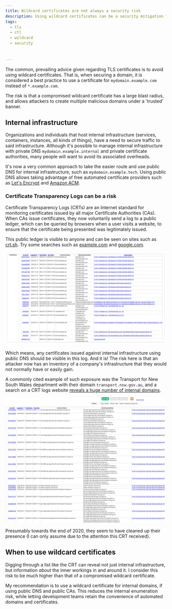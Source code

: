 ```yaml
---
title: Wildcard certificates are not always a security risk
description: Using wildcard certificates can be a security mitigation for internal websites and infrastructure.
tags:
  - tls
  - ctl
  - wildcard
  - security


---
```


The common, prevailing advice given regarding TLS certificates is to avoid using wildcard certificates. That is, when securing a domain, it is considered a best practice to use a certificate for `mydomain.example.com` instead of `*.example.com`.  

The risk is that a compromised wildcard certificate has a large blast radius, and allows attackers to create multiple malicious domains under a 'trusted' banner. 

## Internal infrastructure

Organizations and individuals that host internal infrastructure (services, containers, instances, all kinds of things), have a need to secure traffic to said infrastructure. Although it's possible to manage internal infrastructure with private DNS `mydomain.example.internal` and private certificate authorities, many people will want to avoid its associated overheads.

It's now a very common approach to take the easier route and use public DNS for internal infrastructure, such as `mydomain.example.tech`. Using public DNS allows taking advantage of free automated certificate providers such as [Let's Encrypt](https://letsencrypt.org/getting-started/) and [Amazon ACM](https://aws.amazon.com/certificate-manager/).


### Certificate Transparency Logs can be a risk

Certificate Transparency Logs (CRTs) are an Internet standard for monitoring certificates issued by all major Certificate Authorities (CAs). When CAs issue certificates, they now voluntarily send a log to a public ledger, which can be queried by browsers when a user visits a website, to ensure that the certificate being presented was legitimately issued. 

This public ledger is visible to anyone and can be seen on sites such as [crt.sh](https://crt.sh). Try some searches such as [example.com](https://crt.sh/?q=example.com) and [google.com](https://crt.sh/?q=google.com).

![Example.com](/static/image/mendhak/use-wildcard-certificates-for-internal-infrastructure/002.png)

Which means, any certificates issued against internal infrastructure using public DNS should be visible in this log. And it is! The risk here is that an attacker now has an inventory of a company's infrastructure that they would not normally have or easily gain.

A commonly cited example of such exposure was the Transport for New South Wales department with their domain `transport.nsw.gov.au`, and a search on a CRT logs website [reveals a huge number of internal domains](https://crt.sh/?q=transport.nsw.gov.au). 

![The list goes on](/static/image/mendhak/use-wildcard-certificates-for-internal-infrastructure/003.png)

Presumably towards the end of 2020, they seem to have cleaned up their presence (I can only assume due to the attention this CRT received).


## When to use wildcard certificates

Digging through a list like the CRT can reveal not just internal infrastructure, but information _about_ the inner workings in and around it. I consider this risk to be much higher than that of a compromised wildcard certificate. 

My recommendation is to use a wildcard certificate for internal domains, if using public DNS and public CAs. This reduces the internal enumeration risk, while letting development teams retain the convenience of automated domains and certificates.  

